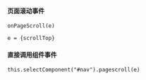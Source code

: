 

#### 页面滚动事件

`onPageScroll(e)`

`e = {scrollTop}`

#### 直接调用组件事件

`this.selectComponent("#nav").pagescroll(e)`